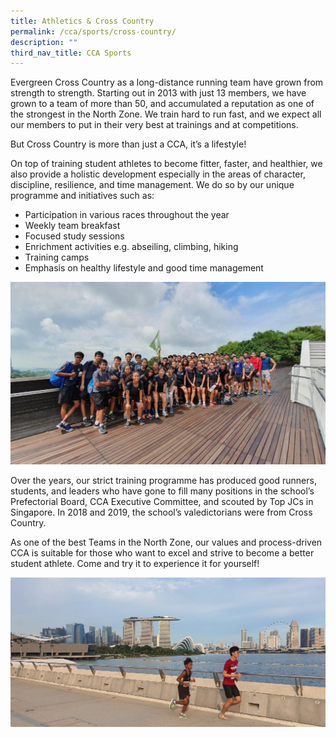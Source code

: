 ```yaml
---
title: Athletics & Cross Country
permalink: /cca/sports/cross-country/
description: ""
third_nav_title: CCA Sports
---
```

Evergreen Cross Country as a long-distance running team have grown from strength to strength. Starting out in 2013 with just 13 members, we have grown to a team of more than 50, and accumulated a reputation as one of the strongest in the North Zone. We train hard to run fast, and we expect all our members to put in their very best at trainings and at competitions.

But Cross Country is more than just a CCA, it’s a lifestyle!

On top of training student athletes to become fitter, faster, and healthier, we also provide a holistic development especially in the areas of character, discipline, resilience, and time management. We do so by our unique programme and initiatives such as:

*   Participation in various races throughout the year
*   Weekly team breakfast
*   Focused study sessions
*   Enrichment activities e.g. abseiling, climbing, hiking
*   Training camps
*   Emphasis on healthy lifestyle and good time management

![](/images/athletics.jpg)

Over the years, our strict training programme has produced good runners, students, and leaders who have gone to fill many positions in the school’s Prefectorial Board, CCA Executive Committee, and scouted by Top JCs in Singapore. In 2018 and 2019, the school’s valedictorians were from Cross Country.

As one of the best Teams in the North Zone, our values and process-driven CCA is suitable for those who want to excel and strive to become a better student athlete. Come and try it to experience it for yourself!

![](/images/athletics1.jpg)